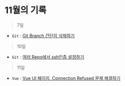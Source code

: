 # 11월의 기록

> 7일
- ```Git``` : [Git Branch 간단히 삭제하기](./HOWDeleteGitBranch.md)

> 10일
- ```Git``` : [여러 Repo에서 ssh인증 설정하기](./KeyDuplicationSolution.md)

> 11일
- ```Vue``` : [Vue UI 페이지, Connection Refused 문제 해결하기](./VueUIErrorFix.md)
